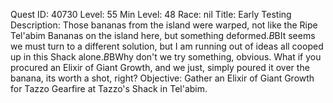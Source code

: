 Quest ID: 40730
Level: 55
Min Level: 48
Race: nil
Title: Early Testing
Description: Those bananas from the island were warped, not like the Ripe Tel'abim Bananas on the island here, but something deformed.$B$BIt seems we must turn to a different solution, but I am running out of ideas all cooped up in this Shack alone.$B$BWhy don't we try something, obvious. What if you procured an Elixir of Giant Growth, and we just, simply poured it over the banana, its worth a shot, right?
Objective: Gather an Elixir of Giant Growth for Tazzo Gearfire at Tazzo's Shack in Tel'abim.
